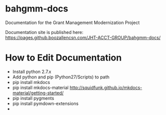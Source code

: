 # bahgmm-docs
Documentation for the Grant Management Modernization Project

Documentation site is published here:
https://pages.github.boozallencsn.com/JHT-ACCT-GROUP/bahgmm-docs/


# How to Edit Documentation
- Install python 2.7.x
- Add python and pip (Python27/Scripts) to path
- pip install mkdocs
- pip install mkdocs-material    http://squidfunk.github.io/mkdocs-material/getting-started/
- pip install pygments
- pip install pymdown-extensions
- 
